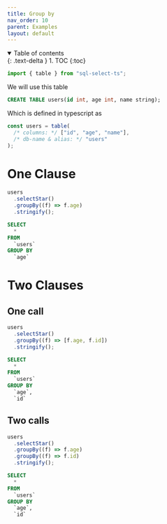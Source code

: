 ```yaml
---
title: Group by
nav_order: 10
parent: Examples
layout: default
---
```


<details open markdown="block">
  <summary>
    Table of contents
  </summary>
  {: .text-delta }
1. TOC
{:toc}
</details>

```ts
import { table } from "sql-select-ts";
```

We will use this table

```sql
CREATE TABLE users(id int, age int, name string);
```

Which is defined in typescript as

```ts
const users = table(
  /* columns: */ ["id", "age", "name"],
  /* db-name & alias: */ "users"
);
```

# One Clause

```ts
users
  .selectStar()
  .groupBy((f) => f.age)
  .stringify();
```

```sql
SELECT
  *
FROM
  `users`
GROUP BY
  `age`
```

# Two Clauses

## One call

```ts
users
  .selectStar()
  .groupBy((f) => [f.age, f.id])
  .stringify();
```

```sql
SELECT
  *
FROM
  `users`
GROUP BY
  `age`,
  `id`
```

## Two calls

```ts
users
  .selectStar()
  .groupBy((f) => f.age)
  .groupBy((f) => f.id)
  .stringify();
```

```sql
SELECT
  *
FROM
  `users`
GROUP BY
  `age`,
  `id`
```

